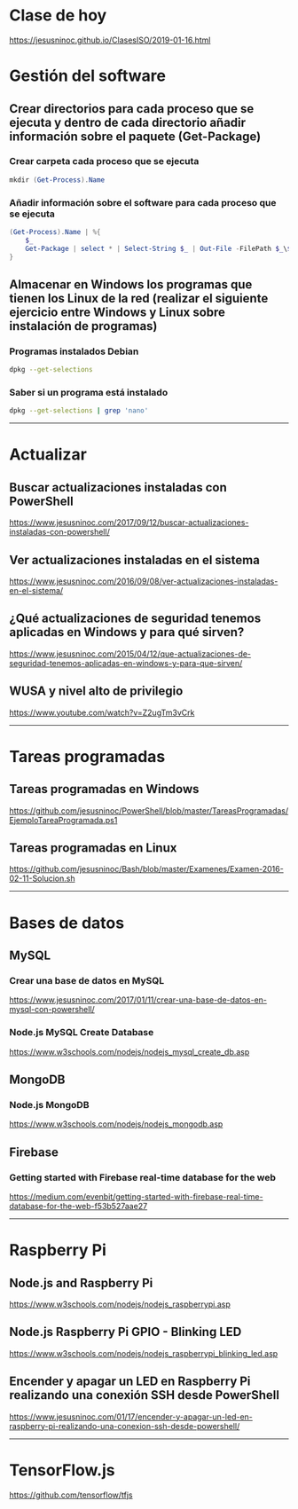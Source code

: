 # Clase de hoy
https://jesusninoc.github.io/ClasesISO/2019-01-16.html

# Gestión del software
## Crear directorios para cada proceso que se ejecuta y dentro de cada directorio añadir información sobre el paquete (Get-Package)

### Crear carpeta cada proceso que se ejecuta
```PowerShell
mkdir (Get-Process).Name
```
### Añadir información sobre el software para cada proceso que se ejecuta
```PowerShell
(Get-Process).Name | %{
    $_
    Get-Package | select * | Select-String $_ | Out-File -FilePath $_\$_
}
```

## Almacenar en Windows los programas que tienen los Linux de la red (realizar el siguiente ejercicio entre Windows y Linux sobre instalación de programas)
### Programas instalados Debian
```bash
dpkg --get-selections
```

### Saber si un programa está instalado
```bash
dpkg --get-selections | grep 'nano'
```

------------------

# Actualizar
## Buscar actualizaciones instaladas con PowerShell
https://www.jesusninoc.com/2017/09/12/buscar-actualizaciones-instaladas-con-powershell/
## Ver actualizaciones instaladas en el sistema
https://www.jesusninoc.com/2016/09/08/ver-actualizaciones-instaladas-en-el-sistema/
## ¿Qué actualizaciones de seguridad tenemos aplicadas en Windows y para qué sirven?
https://www.jesusninoc.com/2015/04/12/que-actualizaciones-de-seguridad-tenemos-aplicadas-en-windows-y-para-que-sirven/
## WUSA y nivel alto de privilegio
https://www.youtube.com/watch?v=Z2ugTm3vCrk

------------------

# Tareas programadas
## Tareas programadas en Windows
https://github.com/jesusninoc/PowerShell/blob/master/TareasProgramadas/EjemploTareaProgramada.ps1
## Tareas programadas en Linux
https://github.com/jesusninoc/Bash/blob/master/Examenes/Examen-2016-02-11-Solucion.sh

------------------

# Bases de datos
## MySQL
### Crear una base de datos en MySQL
https://www.jesusninoc.com/2017/01/11/crear-una-base-de-datos-en-mysql-con-powershell/
### Node.js MySQL Create Database
https://www.w3schools.com/nodejs/nodejs_mysql_create_db.asp
## MongoDB
### Node.js MongoDB
https://www.w3schools.com/nodejs/nodejs_mongodb.asp
## Firebase
### Getting started with Firebase real-time database for the web
https://medium.com/evenbit/getting-started-with-firebase-real-time-database-for-the-web-f53b527aae27

------------------

# Raspberry Pi
## Node.js and Raspberry Pi
https://www.w3schools.com/nodejs/nodejs_raspberrypi.asp
## Node.js Raspberry Pi GPIO - Blinking LED
https://www.w3schools.com/nodejs/nodejs_raspberrypi_blinking_led.asp
## Encender y apagar un LED en Raspberry Pi realizando una conexión SSH desde PowerShell
https://www.jesusninoc.com/01/17/encender-y-apagar-un-led-en-raspberry-pi-realizando-una-conexion-ssh-desde-powershell/

------------------

# TensorFlow.js
https://github.com/tensorflow/tfjs
